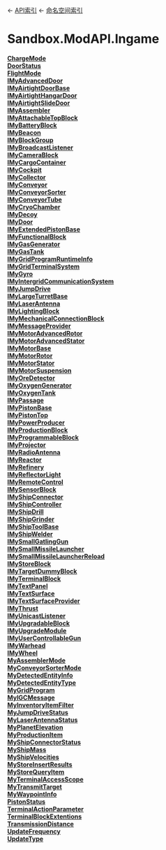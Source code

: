 ← [API索引](Api-Index) ← [命名空间索引](Namespace-Index)

# Sandbox.ModAPI.Ingame

**[ChargeMode](Sandbox.ModAPI.Ingame.ChargeMode)**  
**[DoorStatus](Sandbox.ModAPI.Ingame.DoorStatus)**  
**[FlightMode](Sandbox.ModAPI.Ingame.FlightMode)**  
**[IMyAdvancedDoor](Sandbox.ModAPI.Ingame.IMyAdvancedDoor)**  
**[IMyAirtightDoorBase](Sandbox.ModAPI.Ingame.IMyAirtightDoorBase)**  
**[IMyAirtightHangarDoor](Sandbox.ModAPI.Ingame.IMyAirtightHangarDoor)**  
**[IMyAirtightSlideDoor](Sandbox.ModAPI.Ingame.IMyAirtightSlideDoor)**  
**[IMyAssembler](Sandbox.ModAPI.Ingame.IMyAssembler)**  
**[IMyAttachableTopBlock](Sandbox.ModAPI.Ingame.IMyAttachableTopBlock)**  
**[IMyBatteryBlock](Sandbox.ModAPI.Ingame.IMyBatteryBlock)**  
**[IMyBeacon](Sandbox.ModAPI.Ingame.IMyBeacon)**  
**[IMyBlockGroup](Sandbox.ModAPI.Ingame.IMyBlockGroup)**  
**[IMyBroadcastListener](Sandbox.ModAPI.Ingame.IMyBroadcastListener)**  
**[IMyCameraBlock](Sandbox.ModAPI.Ingame.IMyCameraBlock)**  
**[IMyCargoContainer](Sandbox.ModAPI.Ingame.IMyCargoContainer)**  
**[IMyCockpit](Sandbox.ModAPI.Ingame.IMyCockpit)**  
**[IMyCollector](Sandbox.ModAPI.Ingame.IMyCollector)**  
**[IMyConveyor](Sandbox.ModAPI.Ingame.IMyConveyor)**  
**[IMyConveyorSorter](Sandbox.ModAPI.Ingame.IMyConveyorSorter)**  
**[IMyConveyorTube](Sandbox.ModAPI.Ingame.IMyConveyorTube)**  
**[IMyCryoChamber](Sandbox.ModAPI.Ingame.IMyCryoChamber)**  
**[IMyDecoy](Sandbox.ModAPI.Ingame.IMyDecoy)**  
**[IMyDoor](Sandbox.ModAPI.Ingame.IMyDoor)**  
**[IMyExtendedPistonBase](Sandbox.ModAPI.Ingame.IMyExtendedPistonBase)**  
**[IMyFunctionalBlock](Sandbox.ModAPI.Ingame.IMyFunctionalBlock)**  
**[IMyGasGenerator](Sandbox.ModAPI.Ingame.IMyGasGenerator)**  
**[IMyGasTank](Sandbox.ModAPI.Ingame.IMyGasTank)**  
**[IMyGridProgramRuntimeInfo](Sandbox.ModAPI.Ingame.IMyGridProgramRuntimeInfo)**  
**[IMyGridTerminalSystem](Sandbox.ModAPI.Ingame.IMyGridTerminalSystem)**  
**[IMyGyro](Sandbox.ModAPI.Ingame.IMyGyro)**  
**[IMyIntergridCommunicationSystem](Sandbox.ModAPI.Ingame.IMyIntergridCommunicationSystem)**  
**[IMyJumpDrive](Sandbox.ModAPI.Ingame.IMyJumpDrive)**  
**[IMyLargeTurretBase](Sandbox.ModAPI.Ingame.IMyLargeTurretBase)**  
**[IMyLaserAntenna](Sandbox.ModAPI.Ingame.IMyLaserAntenna)**  
**[IMyLightingBlock](Sandbox.ModAPI.Ingame.IMyLightingBlock)**  
**[IMyMechanicalConnectionBlock](Sandbox.ModAPI.Ingame.IMyMechanicalConnectionBlock)**  
**[IMyMessageProvider](Sandbox.ModAPI.Ingame.IMyMessageProvider)**  
**[IMyMotorAdvancedRotor](Sandbox.ModAPI.Ingame.IMyMotorAdvancedRotor)**  
**[IMyMotorAdvancedStator](Sandbox.ModAPI.Ingame.IMyMotorAdvancedStator)**  
**[IMyMotorBase](Sandbox.ModAPI.Ingame.IMyMotorBase)**  
**[IMyMotorRotor](Sandbox.ModAPI.Ingame.IMyMotorRotor)**  
**[IMyMotorStator](Sandbox.ModAPI.Ingame.IMyMotorStator)**  
**[IMyMotorSuspension](Sandbox.ModAPI.Ingame.IMyMotorSuspension)**  
**[IMyOreDetector](Sandbox.ModAPI.Ingame.IMyOreDetector)**  
**[IMyOxygenGenerator](Sandbox.ModAPI.Ingame.IMyOxygenGenerator)**  
**[IMyOxygenTank](Sandbox.ModAPI.Ingame.IMyOxygenTank)**  
**[IMyPassage](Sandbox.ModAPI.Ingame.IMyPassage)**  
**[IMyPistonBase](Sandbox.ModAPI.Ingame.IMyPistonBase)**  
**[IMyPistonTop](Sandbox.ModAPI.Ingame.IMyPistonTop)**  
**[IMyPowerProducer](Sandbox.ModAPI.Ingame.IMyPowerProducer)**  
**[IMyProductionBlock](Sandbox.ModAPI.Ingame.IMyProductionBlock)**  
**[IMyProgrammableBlock](Sandbox.ModAPI.Ingame.IMyProgrammableBlock)**  
**[IMyProjector](Sandbox.ModAPI.Ingame.IMyProjector)**  
**[IMyRadioAntenna](Sandbox.ModAPI.Ingame.IMyRadioAntenna)**  
**[IMyReactor](Sandbox.ModAPI.Ingame.IMyReactor)**  
**[IMyRefinery](Sandbox.ModAPI.Ingame.IMyRefinery)**  
**[IMyReflectorLight](Sandbox.ModAPI.Ingame.IMyReflectorLight)**  
**[IMyRemoteControl](Sandbox.ModAPI.Ingame.IMyRemoteControl)**  
**[IMySensorBlock](Sandbox.ModAPI.Ingame.IMySensorBlock)**  
**[IMyShipConnector](Sandbox.ModAPI.Ingame.IMyShipConnector)**  
**[IMyShipController](Sandbox.ModAPI.Ingame.IMyShipController)**  
**[IMyShipDrill](Sandbox.ModAPI.Ingame.IMyShipDrill)**  
**[IMyShipGrinder](Sandbox.ModAPI.Ingame.IMyShipGrinder)**  
**[IMyShipToolBase](Sandbox.ModAPI.Ingame.IMyShipToolBase)**  
**[IMyShipWelder](Sandbox.ModAPI.Ingame.IMyShipWelder)**  
**[IMySmallGatlingGun](Sandbox.ModAPI.Ingame.IMySmallGatlingGun)**  
**[IMySmallMissileLauncher](Sandbox.ModAPI.Ingame.IMySmallMissileLauncher)**  
**[IMySmallMissileLauncherReload](Sandbox.ModAPI.Ingame.IMySmallMissileLauncherReload)**  
**[IMyStoreBlock](Sandbox.ModAPI.Ingame.IMyStoreBlock)**  
**[IMyTargetDummyBlock](Sandbox.ModAPI.Ingame.IMyTargetDummyBlock)**  
**[IMyTerminalBlock](Sandbox.ModAPI.Ingame.IMyTerminalBlock)**  
**[IMyTextPanel](Sandbox.ModAPI.Ingame.IMyTextPanel)**  
**[IMyTextSurface](Sandbox.ModAPI.Ingame.IMyTextSurface)**  
**[IMyTextSurfaceProvider](Sandbox.ModAPI.Ingame.IMyTextSurfaceProvider)**  
**[IMyThrust](Sandbox.ModAPI.Ingame.IMyThrust)**  
**[IMyUnicastListener](Sandbox.ModAPI.Ingame.IMyUnicastListener)**  
**[IMyUpgradableBlock](Sandbox.ModAPI.Ingame.IMyUpgradableBlock)**  
**[IMyUpgradeModule](Sandbox.ModAPI.Ingame.IMyUpgradeModule)**  
**[IMyUserControllableGun](Sandbox.ModAPI.Ingame.IMyUserControllableGun)**  
**[IMyWarhead](Sandbox.ModAPI.Ingame.IMyWarhead)**  
**[IMyWheel](Sandbox.ModAPI.Ingame.IMyWheel)**  
**[MyAssemblerMode](Sandbox.ModAPI.Ingame.MyAssemblerMode)**  
**[MyConveyorSorterMode](Sandbox.ModAPI.Ingame.MyConveyorSorterMode)**  
**[MyDetectedEntityInfo](Sandbox.ModAPI.Ingame.MyDetectedEntityInfo)**  
**[MyDetectedEntityType](Sandbox.ModAPI.Ingame.MyDetectedEntityType)**  
**[MyGridProgram](Sandbox.ModAPI.Ingame.MyGridProgram)**  
**[MyIGCMessage](Sandbox.ModAPI.Ingame.MyIGCMessage)**  
**[MyInventoryItemFilter](Sandbox.ModAPI.Ingame.MyInventoryItemFilter)**  
**[MyJumpDriveStatus](Sandbox.ModAPI.Ingame.MyJumpDriveStatus)**  
**[MyLaserAntennaStatus](Sandbox.ModAPI.Ingame.MyLaserAntennaStatus)**  
**[MyPlanetElevation](Sandbox.ModAPI.Ingame.MyPlanetElevation)**  
**[MyProductionItem](Sandbox.ModAPI.Ingame.MyProductionItem)**  
**[MyShipConnectorStatus](Sandbox.ModAPI.Ingame.MyShipConnectorStatus)**  
**[MyShipMass](Sandbox.ModAPI.Ingame.MyShipMass)**  
**[MyShipVelocities](Sandbox.ModAPI.Ingame.MyShipVelocities)**  
**[MyStoreInsertResults](Sandbox.ModAPI.Ingame.MyStoreInsertResults)**  
**[MyStoreQueryItem](Sandbox.ModAPI.Ingame.MyStoreQueryItem)**  
**[MyTerminalAccessScope](Sandbox.ModAPI.Ingame.MyTerminalAccessScope)**  
**[MyTransmitTarget](Sandbox.ModAPI.Ingame.MyTransmitTarget)**  
**[MyWaypointInfo](Sandbox.ModAPI.Ingame.MyWaypointInfo)**  
**[PistonStatus](Sandbox.ModAPI.Ingame.PistonStatus)**  
**[TerminalActionParameter](Sandbox.ModAPI.Ingame.TerminalActionParameter)**  
**[TerminalBlockExtentions](Sandbox.ModAPI.Ingame.TerminalBlockExtentions)**  
**[TransmissionDistance](Sandbox.ModAPI.Ingame.TransmissionDistance)**  
**[UpdateFrequency](Sandbox.ModAPI.Ingame.UpdateFrequency)**  
**[UpdateType](Sandbox.ModAPI.Ingame.UpdateType)**

